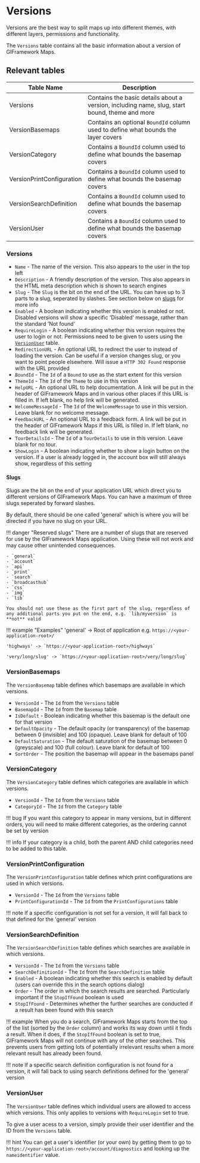 # Versions

Versions are the best way to split maps up into different themes, with different layers, permissions and functionality.

The `Versions` table contains all the basic information about a version of GIFramework Maps. 

## Relevant tables

| Table Name                          | Description                          |
| ----------------------------------- | ------------------------------------ |
| Versions                            | Contains the basic details about a version, including name, slug, start bound, theme and more |
| VersionBasemaps                     | Contains an optional `BoundId` column used to define what bounds the layer covers |
| VersionCategory                     | Contains a `BoundId` column used to define what bounds the basemap covers |
| VersionPrintConfiguration           | Contains a `BoundId` column used to define what bounds the basemap covers |
| VersionSearchDefinition             | Contains a `BoundId` column used to define what bounds the basemap covers |
| VersionUser                         | Contains a `BoundId` column used to define what bounds the basemap covers |

### Versions

- `Name` - The name of the version. This also appears to the user in the top left
- `Description` - A friendly description of the version. This also appears in the HTML meta description which is shown to search engines
- `Slug` - The `Slug` is the bit on the end of the URL. You can have up to 3 parts to a slug, seperated by slashes. See section below on [slugs](#slugs) for more info
- `Enabled` - A boolean indicating whether this version is enabled or not. Disabled versions will show a specific 'Disabled' message, rather than the standard 'Not found'
- `RequireLogin` - A boolean indicating whether this version requires the user to login or not. Permissions need to be given to users using the [`VersionUser`](#versionuser) table.
- `RedirectionURL` - An optional URL to redirect the user to instead of loading the version. Can be useful if a version changes slug, or you want to point people elsewhere. Will issue a `HTTP 302 Found` response with the URL provided
- `BoundId` - The `Id` of a `Bound` to use as the start extent for this version
- `ThemeId` - The `Id` of the `Theme` to use in this version
- `HelpURL` - An optional URL to help documentation. A link will be put in the header of GIFramework Maps and in various other places if this URL is filled in. If left blank, no help link will be generated.
- `WelcomeMessageId` - The `Id` of the `WelcomeMessage` to use in this version. Leave blank for no welcome message.
- `FeedbackURL` - An optional URL to a feedback form. A link will be put in the header of GIFramework Maps if this URL is filled in. If left blank, no feedback link will be generated.
- `TourDetailsId` - The `Id` of a `TourDetails` to use in this version. Leave blank for no tour.
- `ShowLogin` - A boolean indicating whether to show a login button on the version. If a user is already logged in, the account box will still always show, regardless of this setting

#### Slugs

Slugs are the bit on the end of your application URL which direct you to different versions of GIFramework Maps. You can have a maximum of three slugs seperated by forward slashes. 

By default, there should be one called 'general' which is where you will be directed if you have no slug on your URL.

!!! danger "Reserved slugs"
    There are a number of slugs that are reserved for use by the GIFramework Maps application. Using these will not work and may cause other unintended consequences. 
    
    - `general`
    - `account`
    - `api`
    - `print`
    - `search`
    - `broadcasthub`
    - `css`
    - `img`
    - `lib`

    You should not use these as the first part of the slug, regardless of any additional parts you put on the end, e.g. `lib/myversion` is **not** valid



!!! example "Examples"
    'general' -> Root of application e.g. `https://<your-application-root>/`

    'highways' -> `https://<your-application-root>/highways`

    'very/long/slug' -> `https://<your-application-root>/very/long/slug`


    

### VersionBasemaps

The `VersionBasemap` table defines which basemaps are available in which versions.

- `VersionId` - The `Id` from the `Versions` table
- `BasemapId` - The `Id` from the `Basemap` table
- `IsDefault` - Boolean indicating whether this basemap is the default one for that version
- `DefaultOpacity` - The default opacity (or transparency) of the basemap between 0 (invisible) and 100 (opaque). Leave blank for default of 100
- `DefaultSaturation` - The default saturation of the basemap between 0 (greyscale) and 100 (full colour). Leave blank for default of 100
- `SortOrder` - The position the basemap will appear in the basemaps panel

### VersionCategory

The `VersionCategory` table defines which categories are available in which versions.

- `VersionId` - The `Id` from the `Versions` table
- `CategoryId` - The `Id` from the `Category` table

!!! bug
    If you want this category to appear in many versions, but in different orders, you will need to make different categories, as the ordering cannot be set by version

!!! info
    If your category is a child, both the parent AND child categories need to be added to this table.

### VersionPrintConfiguration

The `VersionPrintConfiguration` table defines which print configurations are used in which versions.

- `VersionId` - The `Id` from the `Versions` table
- `PrintConfigurationId` - The `Id` from the `PrintConfigurations` table

!!! note
    If a specific configuration is not set for a version, it will fall back to that defined for the 'general' version

### VersionSearchDefinition

The `VersionSearchDefinition` table defines which searches are available in which versions.

- `VersionId` - The `Id` from the `Versions` table
- `SearchDefinitionId` - The `Id` from the `SearchDefinition` table
- `Enabled` - A boolean indicating whether this search is enabled by default (users can override this in the search options dialog)
- `Order` - The order in which the search results are searched. Particularly important if the `StopIfFound` boolean is used
- `StopIfFound` - Determines whether the further searches are conducted if a result has been found with this search

!!! example
    When you do a search, GIFramework Maps starts from the top of the list (sorted by the `Order` column) and works its way down until it finds a result. When it does, if the `StopIfFound` boolean is set to true, GIFramework Maps will not continue with any of the other searches. This prevents users from getting lots of potentially irrelevant results when a more relevant result has already been found. 

!!! note
    If a specific search definition configuration is not found for a version, it will fall back to using search definitions defined for the 'general' version

### VersionUser

The `VersionUser` table defines which individual users are allowed to access which versions. This only applies to versions with `RequireLogin` set to true.

To give a user acess to a version, simply provide their user identifier and the ID from the `Versions` table.

!!! hint
    You can get a user's identifier (or your own) by getting them to go to `https://<your-application-root>/account/diagnostics` and looking up the `nameidentifier` value.
